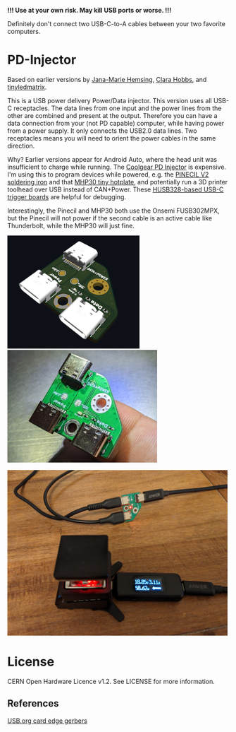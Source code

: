 **!!! Use at your own risk. 
May kill USB ports or worse. !!!**

Definitely don't connect two USB-C-to-A cables between your two favorite computers.

# PD-Injector 

Based on earlier versions by [Jana-Marie Hemsing](https://github.com/Jana-Marie/PD-Injector), [Clara Hobbs](https://git.clarahobbs.com/pd-buddy/pd-buddy-wye), and [tinyledmatrix](https://github.com/tinyledmatrix/PD-Injector-SMD).

This is a USB power delivery Power/Data injector. This version uses all USB-C receptacles. The data lines from one input and the power lines from the other are combined and present at the output. Therefore you can have a data connection from your (not PD capable) computer, while having power from a power supply. It only connects the USB2.0 data lines. Two receptacles means you will need to orient the power cables in the same direction.

Why? Earlier versions appear for Android Auto, where the head unit was insufficient to charge while running. The [Coolgear PD Injector](https://www.coolgear.com/product/usb-c-usb-b-power-delivery-adapter-wmounting-kit) is expensive. I'm using this to program devices while powered, e.g. the [PINECIL V2 soldering iron](https://wiki.pine64.org/wiki/Pinecil_Power_Supplies) and that [MHP30 tiny hotplate](https://www.adafruit.com/product/4948), and potentially run a 3D printer toolhead over USB instead of CAN+Power. These [HUSB328-based USB-C trigger boards](https://www.amazon.com/Coolgear-Delivery-Injector-Type-C-Device/dp/B075F6BD4Y/) are helpful for debugging. 

Interestingly, the Pinecil and MHP30 both use the Onsemi FUSB302MPX, but the Pinecil will not power if the second cable is an active cable like Thunderbolt, while the MHP30 will just fine.

<p float="left">
  <img src="doc/image.png" alt="PD-Injector screenshot" width="300px">
  <img src="doc/PXL_20230314_011816372.jpg" alt="PD-Injector photo" width="340px">
</p>

<img src="doc/PXL_20230313_023249652.jpg" alt="PD-Injector with hotplate" width="500px">

[//]: # (Connecting two devices with USB Type C receptacles with a USB Type C cable is the intended use. But if one receptacle isn't a device but a passive board, that's a problem.)
[//]: # (An E-Marker is required on all USB Type-C cables that support 5 amps and/or exceed 60 watts of power carrying capability)


# License
CERN Open Hardware Licence v1.2.  See LICENSE for more information.

## References
[USB.org card edge gerbers](https://www.usb.org/document-library/usb-type-c-cable-assembly-signal-integrity-test-fixture-gerber-files)